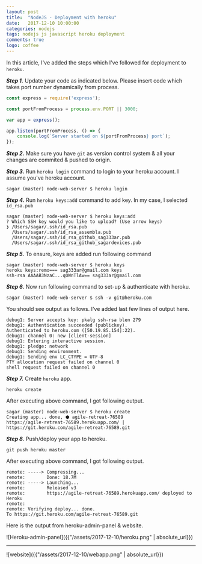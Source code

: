 ```yaml
---
layout: post
title:  "NodeJS - Deployment with heroku"
date:   2017-12-10 10:00:00
categories: nodejs
tags: nodejs js javascript heroku deployment 
comments: true
logo: coffee
---
```


In this article, I've added the steps which I've followed for deployment to `heroku`.

***Step 1.*** Update your code as indicated below. Please insert code which takes port number dynamically from process.

```javascript
const express = require('express');

const portFromProcess = process.env.PORT || 3000;

var app = express();

app.listen(portFromProcess, () => {
    console.log(`Server started on ${portFromProcess} port`);
});
```

***Step 2.*** Make sure you have `git` as version control system & all your changes are commited & pushed to origin.

***Step 3.*** Run `heroku login` command to login to your heroku account. I assume you've heroku account.

```
sagar (master) node-web-server $ heroku login
```

***Step 4.*** Run `heroku keys:add` command to add key. In my case, I selected `id_rsa.pub`

```
sagar (master) node-web-server $ heroku keys:add
? Which SSH key would you like to upload? (Use arrow keys)
❯ /Users/sagar/.ssh/id_rsa.pub 
  /Users/sagar/.ssh/id_rsa_assembla.pub 
  /Users/sagar/.ssh/id_rsa_github_sag333ar.pub 
  /Users/sagar/.ssh/id_rsa_github_sagardevices.pub 
```

***Step 5.*** To ensure, keys are added run following command

```
sagar (master) node-web-server $ heroku keys
heroku keys:remo=== sag333ar@gmail.com keys
ssh-rsa AAAAB3NzaC...qOWnTlAw== sag333ar@gmail.com
```

***Step 6.*** Now run following command to set-up & authenticate with heroku.

```
sagar (master) node-web-server $ ssh -v git@heroku.com
```

You should see output as follows. I've added last few lines of output here.

```
debug1: Server accepts key: pkalg ssh-rsa blen 279
debug1: Authentication succeeded (publickey).
Authenticated to heroku.com ([50.19.85.154]:22).
debug1: channel 0: new [client-session]
debug1: Entering interactive session.
debug1: pledge: network
debug1: Sending environment.
debug1: Sending env LC_CTYPE = UTF-8
PTY allocation request failed on channel 0
shell request failed on channel 0
```

***Step 7.*** Create `heroku` app.

```
heroku create
```

After executing above command, I got following output.

```
sagar (master) node-web-server $ heroku create
Creating app... done, ⬢ agile-retreat-76589
https://agile-retreat-76589.herokuapp.com/ | https://git.heroku.com/agile-retreat-76589.git
```

***Step 8.*** Push/deploy your app to heroku.

```
git push heroku master
```

After executing above command, I got following output.

```
remote: -----> Compressing...
remote:        Done: 18.7M
remote: -----> Launching...
remote:        Released v3
remote:        https://agile-retreat-76589.herokuapp.com/ deployed to Heroku
remote: 
remote: Verifying deploy... done.
To https://git.heroku.com/agile-retreat-76589.git
```

Here is the output from heroku-admin-panel & website.

![Heroku-admin-panel]({{"/assets/2017-12-10/heroku.png" | absolute_url}})

---

![website]({{"/assets/2017-12-10/webapp.png" | absolute_url}})